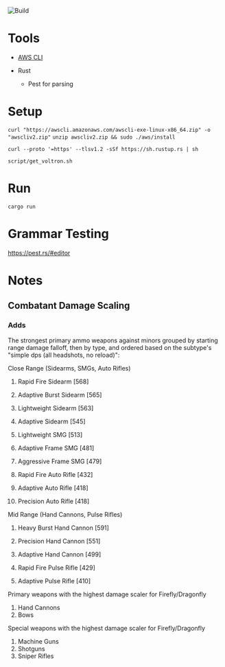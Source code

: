 ![Build](https://github.com/whyayala/dim-wishlist-cleanup/actions/workflows/main.yml/badge.svg)

# Tools

- [AWS CLI](https://docs.aws.amazon.com/cli/latest/userguide/getting-started-install.html)

- Rust
  - Pest for parsing
# Setup

`curl "https://awscli.amazonaws.com/awscli-exe-linux-x86_64.zip" -o "awscliv2.zip"`
`unzip awscliv2.zip && sudo ./aws/install`

`curl --proto '=https' --tlsv1.2 -sSf https://sh.rustup.rs | sh`

`script/get_voltron.sh`

# Run

`cargo run`

# Grammar Testing

https://pest.rs/#editor


# Notes

## Combatant Damage Scaling

### Adds

The strongest primary ammo weapons against minors grouped by starting range damage falloff, then by type, and ordered based on the subtype's "simple dps (all headshots, no reload)": 

Close Range (Sidearms, SMGs, Auto Rifles)

1. Rapid Fire Sidearm [568]
1. Adaptive Burst Sidearm [565]
1. Lightweight Sidearm [563]
1. Adaptive Sidearm [545]

1. Lightweight SMG [513]
1. Adaptive Frame SMG [481]
1. Aggressive Frame SMG [479]

1. Rapid Fire Auto Rifle [432]
1. Adaptive Auto Rifle [418]
1. Precision Auto Rifle [418]

Mid Range (Hand Cannons, Pulse Rifles)

1. Heavy Burst Hand Cannon [591]
1. Precision Hand Cannon [551]
1. Adaptive Hand Cannon [499]

1. Rapid Fire Pulse Rifle [429]
1. Adaptive Pulse Rifle [410]

Primary weapons with the highest damage scaler for Firefly/Dragonfly

1. Hand Cannons
2. Bows

Special weapons with the highest damage scaler for Firefly/Dragonfly

1. Machine Guns
2. Shotguns
3. Sniper Rifles